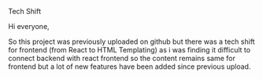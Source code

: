 Tech Shift



Hi everyone,


So this project was previously uploaded on github but there was a tech shift for frontend
(from React to HTML Templating) as i was finding it difficult to connect backend with react frontend so the content 
remains same for frontend but a lot of new features have been added since previous upload.
